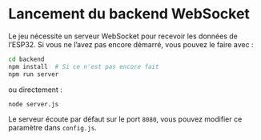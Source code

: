 # Lancement du backend WebSocket
Le jeu nécessite un serveur WebSocket pour recevoir les données de l’ESP32. Si vous ne l’avez pas encore démarré, vous pouvez le faire avec :

```sh
cd backend
npm install  # Si ce n'est pas encore fait
npm run server
```
ou directement :

```sh
node server.js
```
Le serveur écoute par défaut sur le port `8080`, vous pouvez modifier ce paramètre dans `config.js`.